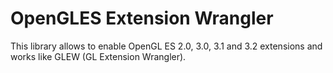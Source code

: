 # OpenGLES Extension Wrangler

This library allows to enable OpenGL ES 2.0, 3.0, 3.1 and 3.2 extensions and works like GLEW (GL Extension Wrangler).


